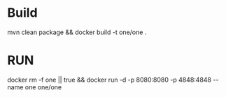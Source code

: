 # Build
mvn clean package && docker build -t one/one .

# RUN

docker rm -f one || true && docker run -d -p 8080:8080 -p 4848:4848 --name one one/one 
